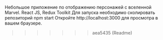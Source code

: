 Небольшое приложение по отображению персонажей с вселенной Marvel.  React JS, Redux Toolkit
Для запуска необходимо сколировать репозиторий
npm start
Откройте http://localhost:3000 для просмотра в вашем браузере.
>>>>>>> aea5435 (Readme)

